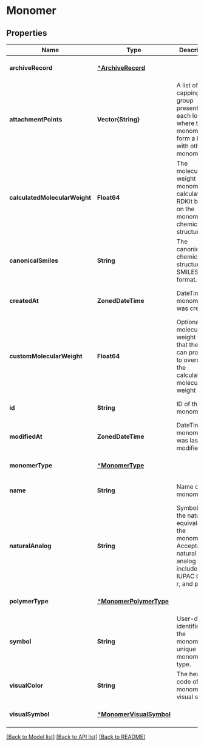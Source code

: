 # Monomer


## Properties
Name | Type | Description | Notes
------------ | ------------- | ------------- | -------------
**archiveRecord** | [***ArchiveRecord**](ArchiveRecord.md) |  | [optional] [default to nothing]
**attachmentPoints** | **Vector{String}** | A list of the capping group present at each location where the monomer can form a bond with other monomers | [optional] [default to nothing]
**calculatedMolecularWeight** | **Float64** | The molecular weight of the monomer as calculated by RDKit based on the monomer chemical structure | [optional] [default to nothing]
**canonicalSmiles** | **String** | The canonicalized chemical structure in SMILES format. | [optional] [default to nothing]
**createdAt** | **ZonedDateTime** | DateTime the monomer was created. | [optional] [readonly] [default to nothing]
**customMolecularWeight** | **Float64** | Optional molecular weight value that the user can provide to override the calculated molecular weight | [optional] [default to nothing]
**id** | **String** | ID of the monomer | [optional] [default to nothing]
**modifiedAt** | **ZonedDateTime** | DateTime the monomer was last modified. | [optional] [readonly] [default to nothing]
**monomerType** | [***MonomerType**](MonomerType.md) |  | [optional] [default to nothing]
**name** | **String** | Name of the monomer | [optional] [default to nothing]
**naturalAnalog** | **String** | Symbol for the natural equivalent of the monomer. Acceptable natural analog values include IUPAC bases, r, and p. | [optional] [default to nothing]
**polymerType** | [***MonomerPolymerType**](MonomerPolymerType.md) |  | [optional] [default to nothing]
**symbol** | **String** | User-defined identifier of the monomer, unique on the monomer type. | [optional] [default to nothing]
**visualColor** | **String** | The hex color code of the monomer visual symbol | [optional] [default to nothing]
**visualSymbol** | [***MonomerVisualSymbol**](MonomerVisualSymbol.md) |  | [optional] [default to nothing]


[[Back to Model list]](../README.md#models) [[Back to API list]](../README.md#api-endpoints) [[Back to README]](../README.md)


